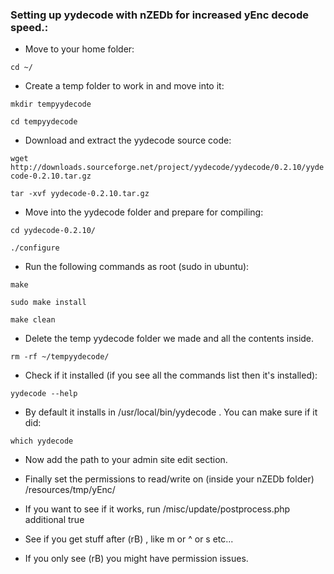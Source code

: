 ### Setting up yydecode with nZEDb for increased yEnc decode speed.:

* Move to your home folder:

`cd ~/`

* Create a temp folder to work in and move into it:

`mkdir tempyydecode`

`cd tempyydecode`

* Download and extract the yydecode source code:

`wget http://downloads.sourceforge.net/project/yydecode/yydecode/0.2.10/yydecode-0.2.10.tar.gz`

`tar -xvf yydecode-0.2.10.tar.gz`

* Move into the yydecode folder and prepare for compiling:

`cd yydecode-0.2.10/`

`./configure`

* Run the following commands as root (sudo in ubuntu):

`make`

`sudo make install`

`make clean`

* Delete the temp yydecode folder we made and all the contents inside.

`rm -rf ~/tempyydecode/`

* Check if it installed (if you see all the commands list then it's installed):

`yydecode --help`

* By default it installs in /usr/local/bin/yydecode . You can make sure if it did:

`which yydecode`

* Now add the path to your admin site edit section.

* Finally set the permissions to read/write on (inside your nZEDb folder) /resources/tmp/yEnc/

* If you want to see if it works, run /misc/update/postprocess.php additional true

* See if you get stuff after (rB) , like m or ^ or s etc...

* If you only see (rB) you might have permission issues.